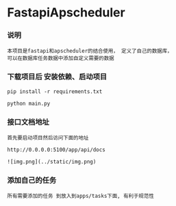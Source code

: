 # FastapiApscheduler

### 说明
    本项目是fastapi和apscheduler的结合使用， 定义了自己的数据库，
    可以在数据库任务数据中添加自定义需要的数据


### 下载项目后 安装依赖、启动项目
    pip install -r requirements.txt

    python main.py


### 接口文档地址
    首先要启动项目然后访问下面的地址

    http://0.0.0.0:5100/app/api/docs

    ![img.png](../static/img.png)



### 添加自己的任务
    所有需要添加的任务 到放入到apps/tasks下面, 有利于规范性
    
